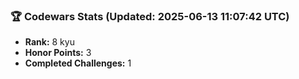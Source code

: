 ### 🏆 Codewars Stats (Updated: 2025-06-13 11:07:42 UTC)

- **Rank:** 8 kyu
- **Honor Points:** 3
- **Completed Challenges:** 1
